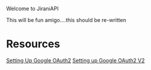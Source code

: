 Welcome to JiraniAPI

This will be fun amigo....this should be re-written

# Resources

[Setting Up Google OAuth2](https://www.loginradius.com/blog/engineering/google-authentication-with-golang-and-goth/)
[Setting up Google OAuth2 V2](https://blog.boot.dev/golang/how-to-implement-sign-in-with-google-in-golang/)
